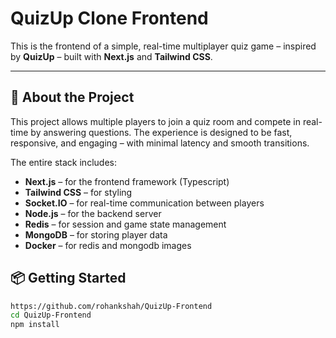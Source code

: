 # QuizUp Clone Frontend

This is the frontend of a simple, real-time multiplayer quiz game – inspired by **QuizUp** – built with **Next.js** and **Tailwind CSS**.

---

## 🚀 About the Project

This project allows multiple players to join a quiz room and compete in real-time by answering questions. The experience is designed to be fast, responsive, and engaging – with minimal latency and smooth transitions.

The entire stack includes:
- **Next.js** – for the frontend framework (Typescript)
- **Tailwind CSS** – for styling
- **Socket.IO** – for real-time communication between players
- **Node.js** – for the backend server
- **Redis** – for session and game state management
- **MongoDB** – for storing player data
- **Docker** – for redis and mongodb images

## 📦 Getting Started

```bash
https://github.com/rohankshah/QuizUp-Frontend
cd QuizUp-Frontend
npm install

